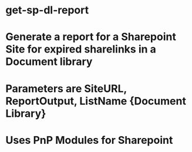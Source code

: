 # get-sp-dl-report
# Generate a report for a Sharepoint Site for expired sharelinks in a Document library
# Parameters are SiteURL, ReportOutput, ListName {Document Library}
# Uses PnP Modules for Sharepoint 
